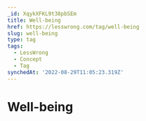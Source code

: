 ```yaml
---
_id: XqykXFKL9t38pbSEm
title: Well-being
href: https://lesswrong.com/tag/well-being
slug: well-being
type: tag
tags:
  - LessWrong
  - Concept
  - Tag
synchedAt: '2022-08-29T11:05:23.319Z'
---
```


# Well-being
